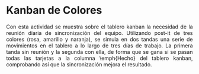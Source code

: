<style type="text/css">
p { text-align: justify;}
 </style>
 
# Kanban de Colores

Con esta actividad se muestra sobre el tablero kanban la necesidad de la reunión diaria de sincronización del equipo. Utilizando post-it de tres colores (rosa, amarillo y naranja), se simula en dos tandas una serie de movimientos en el tablero a lo largo de tres días de trabajo. La primera tanda sin reunión y la segunda con ella, de forma que se gana si se pasan todas las tarjetas a la columna \emph{Hecho} del tablero kanban, comprobando así que la sincronización mejora el resultado.
